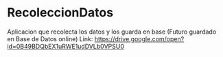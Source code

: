 # RecoleccionDatos
Aplicacion que recolecta los datos y los guarda en base (Futuro guardado en Base de Datos online)
Link: https://drive.google.com/open?id=0B49BDQbEX1uRWE1udDVLb0VPSU0
